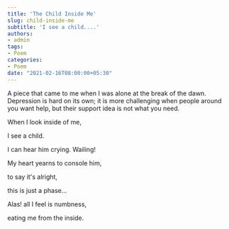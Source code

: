 ```yaml
---
title: 'The Child Inside Me'
slug: child-inside-me
subtitle: 'I see a child....'
authors:
- admin
tags:
- Poem
categories:
- Poem
date: "2021-02-16T08:00:00+05:30"
---
```


A piece that came to me when I was alone at the break of the dawn. Depression is hard on its own; it is more challenging when people around you want help, but their support idea is not what you need.

When I look inside of me,

I see a child.

I can hear him crying. Wailing!

My heart yearns to console him,

to say it's alright,

this is just a phase...

Alas! all I feel is numbness,

eating me from the inside.
